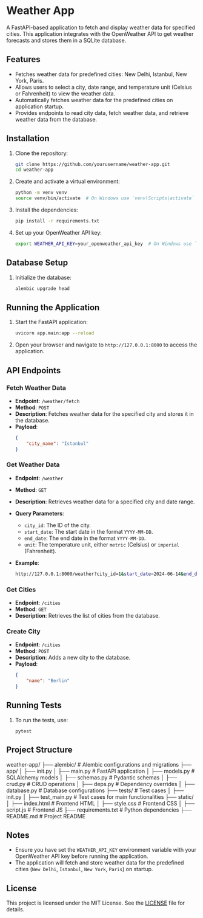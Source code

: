 # Weather App

A FastAPI-based application to fetch and display weather data for specified cities. This application integrates with the OpenWeather API to get weather forecasts and stores them in a SQLite database.

## Features

- Fetches weather data for predefined cities: New Delhi, Istanbul, New York, Paris.
- Allows users to select a city, date range, and temperature unit (Celsius or Fahrenheit) to view the weather data.
- Automatically fetches weather data for the predefined cities on application startup.
- Provides endpoints to read city data, fetch weather data, and retrieve weather data from the database.

## Installation

1. Clone the repository:
    ```bash
    git clone https://github.com/yourusername/weather-app.git
    cd weather-app
    ```

2. Create and activate a virtual environment:
    ```bash
    python -m venv venv
    source venv/bin/activate  # On Windows use `venv\Scripts\activate`
    ```

3. Install the dependencies:
    ```bash
    pip install -r requirements.txt
    ```

4. Set up your OpenWeather API key:
    ```bash
    export WEATHER_API_KEY=your_openweather_api_key  # On Windows use `set WEATHER_API_KEY=your_openweather_api_key`
    ```

## Database Setup

1. Initialize the database:
    ```bash
    alembic upgrade head
    ```

## Running the Application

1. Start the FastAPI application:
    ```bash
    uvicorn app.main:app --reload
    ```

2. Open your browser and navigate to `http://127.0.0.1:8000` to access the application.

## API Endpoints

### Fetch Weather Data

- **Endpoint**: `/weather/fetch`
- **Method**: `POST`
- **Description**: Fetches weather data for the specified city and stores it in the database.
- **Payload**:
    ```json
    {
        "city_name": "Istanbul"
    }
    ```

### Get Weather Data

- **Endpoint**: `/weather`
- **Method**: `GET`
- **Description**: Retrieves weather data for a specified city and date range.
- **Query Parameters**:
    - `city_id`: The ID of the city.
    - `start_date`: The start date in the format `YYYY-MM-DD`.
    - `end_date`: The end date in the format `YYYY-MM-DD`.
    - `unit`: The temperature unit, either `metric` (Celsius) or `imperial` (Fahrenheit).

- **Example**:
    ```bash
    http://127.0.0.1:8000/weather?city_id=1&start_date=2024-06-14&end_date=2024-06-21&unit=metric
    ```

### Get Cities

- **Endpoint**: `/cities`
- **Method**: `GET`
- **Description**: Retrieves the list of cities from the database.

### Create City

- **Endpoint**: `/cities`
- **Method**: `POST`
- **Description**: Adds a new city to the database.
- **Payload**:
    ```json
    {
        "name": "Berlin"
    }
    ```

## Running Tests

1. To run the tests, use:
    ```
    pytest
    ```

## Project Structure

weather-app/
├── alembic/ # Alembic configurations and migrations
├── app/
│ ├── init.py
│ ├── main.py # FastAPI application
│ ├── models.py # SQLAlchemy models
│ ├── schemas.py # Pydantic schemas
│ ├── crud.py # CRUD operations
│ ├── deps.py # Dependency overrides
│ ├── database.py # Database configurations
├── tests/ # Test cases
│ ├── init.py
│ ├── test_main.py # Test cases for main functionalities
├── static/
│ ├── index.html # Frontend HTML
│ ├── style.css # Frontend CSS
│ ├── script.js # Frontend JS
├── requirements.txt # Python dependencies
├── README.md # Project README


## Notes

- Ensure you have set the `WEATHER_API_KEY` environment variable with your OpenWeather API key before running the application.
- The application will fetch and store weather data for the predefined cities (`New Delhi`, `İstanbul`, `New York`, `Paris`) on startup.

## License

This project is licensed under the MIT License. See the [LICENSE](LICENSE) file for details.
